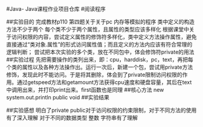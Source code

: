 #Java-
Java课程作业项目仓库
#阅读程序

##实验目的
完成教材p110 第四题关于关于pc 内存等模拟的程序
类中定义的构造方法不少于两个
每个类不少于两个属性，且属性的类型应该多样化
根据课堂中关于访问权限的内容，尝试定义属性的修饰符多样化，类中定义方法操作属性，避免直接通过“类对象.属性”的形式访问属性值；而且定义的方法内应该有符合常理的逻辑判断；
尝试把本次实验的多个类，放在不同包中，体会修饰符private的用法
##实验过程
先把需要操作的类列出来，即：cpu，harddisk，pc，text，再把每个类的属性以及各种方法操作出。运行一次后，新建一个包，尝试用private方法修饰，发现此时不能访问。于是将其删除，体会到了private限制访问权限的作用。通过getspeed方法和getamount方法获得cpu速度和硬盘容量，其后在text中调用出来，并打印print出来。first函数也是同理
##核心方法
new system.out.println public void
##实验结果
 
 ##实验感想
 明白了private public对于访问权限的约束限制，对于不同方法的使用有了深入理解
 对于不同的数据类型 整数 字符串有了理解
